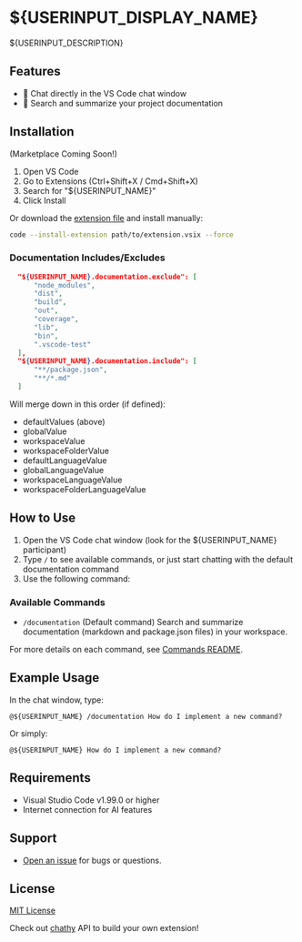 # ${USERINPUT_DISPLAY_NAME}

${USERINPUT_DESCRIPTION}

## Features

- 💬 Chat directly in the VS Code chat window
- 📝 Search and summarize your project documentation

## Installation
(Marketplace Coming Soon!)
1. Open VS Code
2. Go to Extensions (Ctrl+Shift+X / Cmd+Shift+X)
3. Search for "${USERINPUT_NAME}"
4. Click Install

Or download the [extension file](extension.vsix) and install manually:
```sh
code --install-extension path/to/extension.vsix --force
```

### Documentation Includes/Excludes
```json
  "${USERINPUT_NAME}.documentation.exclude": [
      "node_modules",
      "dist",
      "build",
      "out",
      "coverage",
      "lib",
      "bin",
      ".vscode-test"
  ],
  "${USERINPUT_NAME}.documentation.include": [
      "**/package.json",
      "**/*.md"
  ]
```
Will merge down in this order (if defined):
- defaultValues (above)
- globalValue
- workspaceValue
- workspaceFolderValue
- defaultLanguageValue
- globalLanguageValue
- workspaceLanguageValue
- workspaceFolderLanguageValue


## How to Use

1. Open the VS Code chat window (look for the ${USERINPUT_NAME} participant)
2. Type `/` to see available commands, or just start chatting with the default documentation command
3. Use the following command:

### Available Commands

- `/documentation` (Default command)
  Search and summarize documentation (markdown and package.json files) in your workspace.

For more details on each command, see [Commands README](src/commands/README.md).

## Example Usage

In the chat window, type:
```
@${USERINPUT_NAME} /documentation How do I implement a new command?
```
Or simply:
```
@${USERINPUT_NAME} How do I implement a new command?
```

## Requirements

- Visual Studio Code v1.99.0 or higher
- Internet connection for AI features

## Support

- [Open an issue](https://github.com/${USERINPUT_PUBLISHER}/${USERINPUT_NAME}/issues) for bugs or questions.

## License
[MIT License](LICENSE)

Check out [chathy](https://github.com/WillWillman/chatherine/tree/main/chathy) API to build your own extension!

